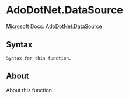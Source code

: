 ---
---

# AdoDotNet.DataSource

Microsoft Docs: [AdoDotNet.DataSource](https://docs.microsoft.com/en-us/powerquery-m/adodotnet-datasource)

## Syntax

```powerquery-m
Syntax for this function.
```

## About

About this function.

